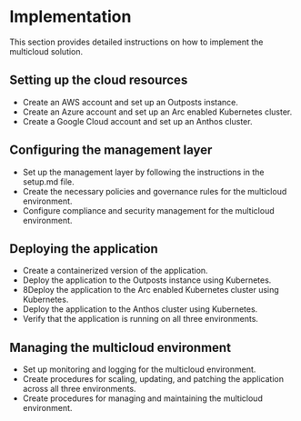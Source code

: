 # Implementation
This section provides detailed instructions on how to implement the multicloud solution.

## Setting up the cloud resources
* Create an AWS account and set up an Outposts instance.
* Create an Azure account and set up an Arc enabled Kubernetes cluster.
* Create a Google Cloud account and set up an Anthos cluster.
## Configuring the management layer
* Set up the management layer by following the instructions in the setup.md file.
* Create the necessary policies and governance rules for the multicloud environment.
* Configure compliance and security management for the multicloud environment.
## Deploying the application
* Create a containerized version of the application.
* Deploy the application to the Outposts instance using Kubernetes.
* 8Deploy the application to the Arc enabled Kubernetes cluster using Kubernetes.
* Deploy the application to the Anthos cluster using Kubernetes.
* Verify that the application is running on all three environments.


## Managing the multicloud environment
* Set up monitoring and logging for the multicloud environment.
* Create procedures for scaling, updating, and patching the application across all three environments.
* Create procedures for managing and maintaining the multicloud environment.
